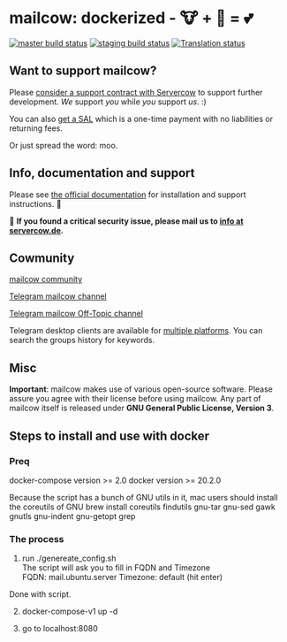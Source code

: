 # mailcow: dockerized - 🐮 + 🐋 = 💕
[![master build status](https://img.shields.io/drone/build/mailcow/mailcow-dockerized/master?label=master%20build&server=https%3A%2F%2Fdrone.mailcow.email)](https://drone.mailcow.email/mailcow/mailcow-dockerized) [![staging build status](https://img.shields.io/drone/build/mailcow/mailcow-dockerized/staging?label=staging%20build&server=https%3A%2F%2Fdrone.mailcow.email)](https://drone.mailcow.email/mailcow/mailcow-dockerized) [![Translation status](https://translate.mailcow.email/widgets/mailcow-dockerized/-/translation/svg-badge.svg)](https://translate.mailcow.email/engage/mailcow-dockerized/)

## Want to support mailcow?

Please [consider a support contract with Servercow](https://www.servercow.de/mailcow?lang=en#support) to support further development. _We_ support _you_ while _you_ support _us_. :)

You can also [get a SAL](https://www.servercow.de/mailcow?lang=en#sal) which is a one-time payment with no liabilities or returning fees.

Or just spread the word: moo.

## Info, documentation and support

Please see [the official documentation](https://mailcow.github.io/mailcow-dockerized-docs/) for installation and support instructions. 🐄

🐛 **If you found a critical security issue, please mail us to [info at servercow.de](mailto:info@servercow.de).**

## Cowmunity

[mailcow community](https://community.mailcow.email)

[Telegram mailcow channel](https://telegram.me/mailcow)

[Telegram mailcow Off-Topic channel](https://t.me/mailcowOfftopic)

Telegram desktop clients are available for [multiple platforms](https://desktop.telegram.org). You can search the groups history for keywords.

## Misc

**Important**: mailcow makes use of various open-source software. Please assure you agree with their license before using mailcow.
Any part of mailcow itself is released under **GNU General Public License, Version 3**.


## Steps to install and use with docker

### Preq

docker-compose version >= 2.0
docker version >= 20.2.0

Because the script has a bunch of GNU utils in it, mac users should install the coreutils of GNU
brew install coreutils findutils gnu-tar gnu-sed gawk gnutls gnu-indent gnu-getopt grep


### The process

1. run ./genereate_config.sh \
The script will ask you to fill in FQDN and Timezone \
FQDN: mail.ubuntu.server
Timezone: default (hit enter)

Done with script.

2. docker-compose-v1 up -d

3. go to localhost:8080


